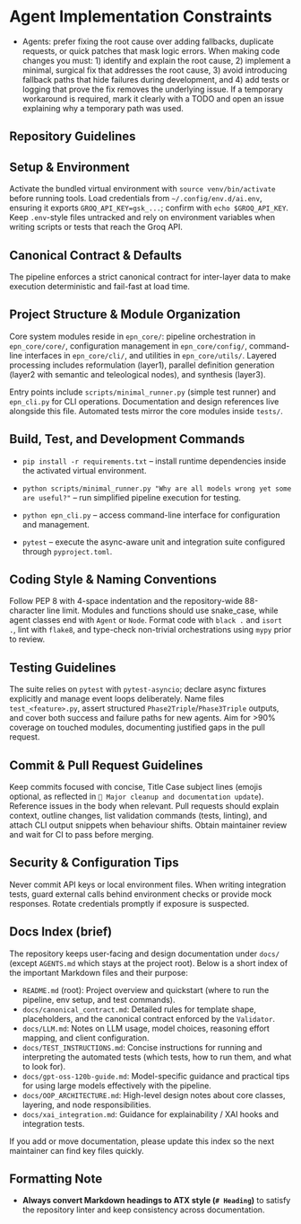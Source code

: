 # Agent Implementation Constraints

- Agents: prefer fixing the root cause over adding fallbacks, duplicate
  requests, or quick patches that mask logic errors. When making code
  changes you must: 1) identify and explain the root cause, 2) implement
  a minimal, surgical fix that addresses the root cause, 3) avoid
  introducing fallback paths that hide failures during development, and
  4) add tests or logging that prove the fix removes the underlying
  issue. If a temporary workaround is required, mark it clearly with a
  TODO and open an issue explaining why a temporary path was used.

## Repository Guidelines

## Setup & Environment

Activate the bundled virtual environment with `source venv/bin/activate` before running tools. Load credentials from `~/.config/env.d/ai.env`, ensuring it exports `GROQ_API_KEY=gsk_...`; confirm with `echo $GROQ_API_KEY`. Keep `.env`-style files untracked and rely on environment variables when writing scripts or tests that reach the Groq API.

## Canonical Contract & Defaults

The pipeline enforces a strict canonical contract for inter-layer data to make execution deterministic and fail-fast at load time.

## Project Structure & Module Organization

Core system modules reside in `epn_core/`: pipeline orchestration in `epn_core/core/`, configuration management in `epn_core/config/`, command-line interfaces in `epn_core/cli/`, and utilities in `epn_core/utils/`. Layered processing includes reformulation (layer1), parallel definition generation (layer2 with semantic and teleological nodes), and synthesis (layer3).

Entry points include `scripts/minimal_runner.py` (simple test runner) and `epn_cli.py` for CLI operations. Documentation and design references live alongside this file. Automated tests mirror the core modules inside `tests/`.

## Build, Test, and Development Commands

- `pip install -r requirements.txt` – install runtime dependencies inside the activated virtual environment.
- `python scripts/minimal_runner.py "Why are all models wrong yet some are useful?"` – run simplified pipeline execution for testing.

- `python epn_cli.py` – access command-line interface for configuration and management.
- `pytest` – execute the async-aware unit and integration suite configured through `pyproject.toml`.

## Coding Style & Naming Conventions

Follow PEP 8 with 4-space indentation and the repository-wide 88-character line limit. Modules and functions should use snake_case, while agent classes end with `Agent` or `Node`. Format code with `black .` and `isort .`, lint with `flake8`, and type-check non-trivial orchestrations using `mypy` prior to review.

## Testing Guidelines

The suite relies on `pytest` with `pytest-asyncio`; declare async fixtures explicitly and manage event loops deliberately. Name files `test_<feature>.py`, assert structured `Phase2Triple`/`Phase3Triple` outputs, and cover both success and failure paths for new agents. Aim for >90% coverage on touched modules, documenting justified gaps in the pull request.

## Commit & Pull Request Guidelines

Keep commits focused with concise, Title Case subject lines (emojis optional, as reflected in `🧹 Major cleanup and documentation update`). Reference issues in the body when relevant. Pull requests should explain context, outline changes, list validation commands (tests, linting), and attach CLI output snippets when behaviour shifts. Obtain maintainer review and wait for CI to pass before merging.

## Security & Configuration Tips

Never commit API keys or local environment files. When writing integration tests, guard external calls behind environment checks or provide mock responses. Rotate credentials promptly if exposure is suspected.

## Docs Index (brief)

The repository keeps user-facing and design documentation under `docs/` (except `AGENTS.md` which stays at the project root). Below is a short index of the important Markdown files and their purpose:

- `README.md` (root): Project overview and quickstart (where to run the pipeline, env setup, and test commands).
- `docs/canonical_contract.md`: Detailed rules for template shape, placeholders, and the canonical contract enforced by the `Validator`.
- `docs/LLM.md`: Notes on LLM usage, model choices, reasoning effort mapping, and client configuration.
- `docs/TEST_INSTRUCTIONS.md`: Concise instructions for running and interpreting the automated tests (which tests, how to run them, and what to look for).
- `docs/gpt-oss-120b-guide.md`: Model-specific guidance and practical tips for using large models effectively with the pipeline.
- `docs/OOP_ARCHITECTURE.md`: High-level design notes about core classes, layering, and node responsibilities.
- `docs/xai_integration.md`: Guidance for explainability / XAI hooks and integration tests.

If you add or move documentation, please update this index so the next maintainer can find key files quickly.

## Formatting Note

- **Always convert Markdown headings to ATX style (`# Heading`)** to satisfy the repository linter and keep consistency across documentation.
